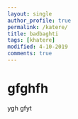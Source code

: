 ```yaml
---
layout: single
author_profile: true
permalink: /katere/
title: badbaghti
tags: [khatere]
modified: 4-10-2019
comments: true
---
```


# gfghfh
ygh
gfyt